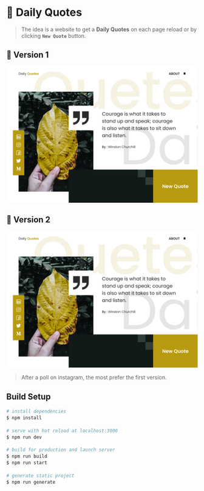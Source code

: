 # :scroll: Daily Quotes

> The idea is a website to get a **Daily Quotes** on each page reload or by clicking **`New Quote`** button.

## :1st_place_medal: Version 1

![Daily Quotes, version 1](assets/Templates/v1.png)

## :2nd_place_medal: Version 2

![Daily Quotes, version 2](assets/Templates/v1.png)

> After a poll on instagram, the most prefer the first version.

## Build Setup

```bash
# install dependencies
$ npm install

# serve with hot reload at localhost:3000
$ npm run dev

# build for production and launch server
$ npm run build
$ npm run start

# generate static project
$ npm run generate
```
